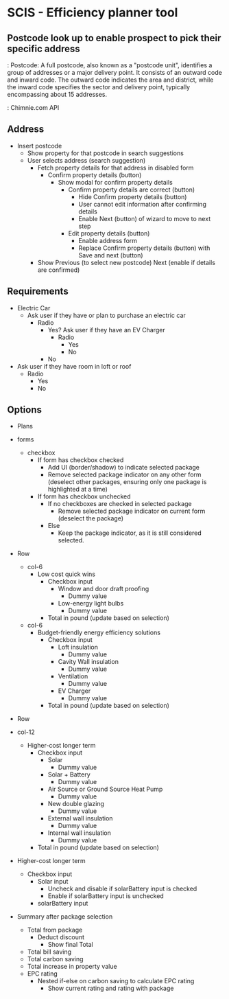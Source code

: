 # SCIS - Efficiency planner tool

## Postcode look up to enable prospect to pick their specific address

: Postcode: A full postcode, also known as a "postcode unit", identifies a group of addresses or a major delivery point. It consists of an outward code and inward code. The outward code indicates the area and district, while the inward code specifies the sector and delivery point, typically encompassing about 15 addresses.

: Chimnie.com API



## Address
- Insert postcode
  - Show property for that postcode in search suggestions
  - User selects address (search suggestion)
    - Fetch property details for that address in disabled form
      - Confirm property details (button)
        - Show modal for confirm property details
          - Confirm property details are correct (button)
            - Hide Confirm property details (button)
            - User cannot edit information after confirming details
            - Enable Next (button) of wizard to move to next step
          - Edit property details (button)
            - Enable address form
            - Replace Confirm property details (button) with Save and next (button)
    - Show Previous (to select new postcode) Next (enable if details are confirmed)
  
## Requirements
- Electric Car
  - Ask user if they have or plan to purchase an electric car
    - Radio
      - Yes? Ask user if they have an EV Charger
        - Radio
          - Yes
          - No
      - No
- Ask user if they have room in loft or roof
  - Radio
    - Yes
    - No

## Options

- Plans

- forms
  - checkbox
    - If form has checkbox checked
      - Add UI (border/shadow) to indicate selected package
      - Remove selected package indicator on any other form (deselect other packages, ensuring only one package is highlighted at a time)
    - If form has checkbox unchecked
      - If no checkboxes are checked in selected package
        - Remove selected package indicator on current form (deselect the package)
      - Else
        - Keep the package indicator, as it is still considered selected.

- Row
  - col-6
    - Low cost quick wins
      - Checkbox input
        - Window and door draft proofing
          - Dummy value
        - Low-energy light bulbs
          - Dummy value
      - Total in pound (update based on selection)
  - col-6
    - Budget-friendly energy efficiency solutions
      - Checkbox input
        - Loft insulation
          - Dummy value
        - Cavity Wall insulation
          - Dummy value
        - Ventilation
          - Dummy value
        - EV Charger
          - Dummy value
      - Total in pound (update based on selection)
- Row
- col-12
  - Higher-cost longer term
      - Checkbox input
        - Solar
          - Dummy value
        - Solar + Battery
          - Dummy value
        - Air Source or Ground Source Heat Pump
          - Dummy value
        - New double glazing
          - Dummy value
        - External wall insulation
          - Dummy value
        - Internal wall insulation
          - Dummy value
      - Total in pound (update based on selection)

- Higher-cost longer term
  - Checkbox input
    - Solar input
      - Uncheck and disable if solarBattery input is checked
      - Enable if solarBattery input is unchecked
    - solarBattery input

- Summary after package selection
  - Total from package
    - Deduct discount
      - Show final Total
  - Total bill saving
  - Total carbon saving
  - Total increase in property value
  - EPC rating
    - Nested if-else on carbon saving to calculate EPC rating
      - Show current rating and rating with package